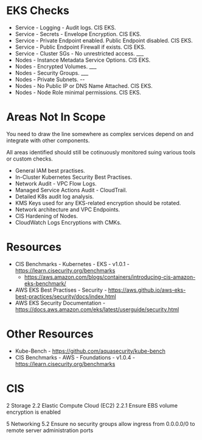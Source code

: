 # EKS Checks

* Service - Logging - Audit logs. CIS EKS.
* Service - Secrets - Envelope Encryption. CIS EKS.
* Service - Private Endpoint enabled. Public Endpoint disabled. CIS EKS.
* Service - Public Endpoint Firewall if exists. CIS EKS.
* Service - Cluster SGs - No unrestricted access. ___
* Nodes - Instance Metadata Service Options. CIS EKS.
* Nodes - Encrypted Volumes. ___
* Nodes - Security Groups. ___
* Nodes - Private Subnets. _-_-
* Nodes - No Public IP or DNS Name Attached. CIS EKS.
* Nodes - Node Role minimal permissions. CIS EKS.


# Areas Not In Scope
You need to draw the line somewhere as complex services depend on and integrate with other components.

All areas identified should still be cotinuously monitored suing various tools or custom checks.

* General IAM best practises.
* In-Cluster Kubernetes Security Best Practises.
* Network Audit - VPC Flow Logs.
* Managed Service Actions Audit - CloudTrail.
* Detailed K8s audit log analysis.
* KMS Keys used for any EKS-related encryption should be rotated.
* Network architecture and VPC Endpoints.
* CIS Hardening of Nodes.
* CloudWatch Logs Encryptions with CMKs.


# Resources
* CIS Benchmarks - Kubernetes - EKS - v1.0.1 - https://learn.cisecurity.org/benchmarks
    * https://aws.amazon.com/blogs/containers/introducing-cis-amazon-eks-benchmark/
* AWS EKS Best Practises - Security - https://aws.github.io/aws-eks-best-practices/security/docs/index.html
* AWS EKS Security Documentation - https://docs.aws.amazon.com/eks/latest/userguide/security.html


# Other Resources
* Kube-Bench - https://github.com/aquasecurity/kube-bench
* CIS Benchmarks - AWS - Foundations - v1.0.4 - https://learn.cisecurity.org/benchmarks


# CIS
2 Storage
2.2 Elastic Compute Cloud (EC2)
2.2.1 Ensure EBS volume encryption is enabled

5 Networking
5.2 Ensure no security groups allow ingress from 0.0.0.0/0 to remote server administration ports
